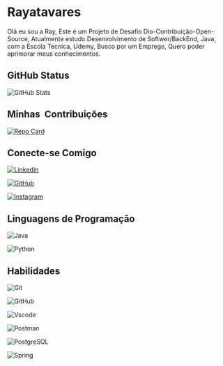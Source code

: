# Rayatavares 
Olá eu sou a Ray, Este é um Projeto de Desafio Dio-Contribuição-Open-Source, Atualmente estudo Desenvolvimento de Softwer/BackEnd, Java, com a Escola Tecnica, Udemy, Busco por um Emprego, Quero poder aprimorar meus conhecimentos. 

## GitHub Status 
![GitHub Stats](https://github-readme-stats.vercel.app/api?username=Rayatavares&theme=transparent&bg_color=ec63a1&border_color=fff&show_icons=true&icon_color=fff&title_color=fff&text_color=fff&=true&hide=stars)

## Minhas  Contribuições
[![Repo Card](https://github-readme-stats.vercel.app/api/pin/?username=Rayatavares&repo=dio-lab-open-source&bg_color=ec63a1&border_color=fff&show_icons=true&icon_color=fff&title_color=fff&text_color=fff)](https://github.com/Rayatavares/dio-lab-open-source)

## Conecte-se Comigo
[![LinkedIn](https://img.shields.io/badge/LinkedIn-ec63a1?style=for-the-badge&logo=linkedin&logoColor=fff)](www.linkedin.com/in/rayanne-nayara-ferreira-a813521a0)

[![GitHub](https://img.shields.io/badge/GitHub-ec63a1?style=for-the-badge&logo=github&logoColor=white)](https://github.com/Rayatavares)

[![Instagram](https://img.shields.io/badge/-Instagram-ec63a1?style=for-the-badge&logo=instagram&logoColor=fff)](https://www.instagram.com/ray.tavares91/)

## Linguagens de Programação
![Java](https://img.shields.io/badge/java-ec63a1.svg?style=for-the-badge&logo=openjdk&logoColor=white)

![Python](https://img.shields.io/badge/python-ec63a1?style=for-the-badge&logo=python&logoColor=ffdd54)

## Habilidades
![Git](https://img.shields.io/badge/GIT-ec63a1?style=for-the-badge&logo=git&logoColor=white)

![GitHub](https://img.shields.io/badge/GitHub-ec63a1?style=for-the-badge&logo=github&logoColor=white)

![Vscode](https://img.shields.io/badge/Vscode-ec63a1?style=for-the-badge&logo=visual-studio-code&logoColor=white)

![Postman](https://img.shields.io/badge/Postman-ec63a1?style=for-the-badge&logo=Postman&logoColor=white)

![PostgreSQL](https://img.shields.io/badge/PostgreSQL-ec63a1?style=for-the-badge&logo=postgresql&logoColor=white)

![Spring](https://img.shields.io/badge/spring-ec63a1.svg?style=for-the-badge&logo=spring&logoColor=white)



